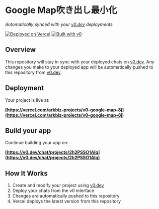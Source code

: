 # Google Map吹き出し最小化

*Automatically synced with your [v0.dev](https://v0.dev) deployments*

[![Deployed on Vercel](https://img.shields.io/badge/Deployed%20on-Vercel-black?style=for-the-badge&logo=vercel)](https://vercel.com/arkbiz-projects/v0-google-map-8j)
[![Built with v0](https://img.shields.io/badge/Built%20with-v0.dev-black?style=for-the-badge)](https://v0.dev/chat/projects/2h2PSSO1AIq)

## Overview

This repository will stay in sync with your deployed chats on [v0.dev](https://v0.dev).
Any changes you make to your deployed app will be automatically pushed to this repository from [v0.dev](https://v0.dev).

## Deployment

Your project is live at:

**[https://vercel.com/arkbiz-projects/v0-google-map-8j](https://vercel.com/arkbiz-projects/v0-google-map-8j)**

## Build your app

Continue building your app on:

**[https://v0.dev/chat/projects/2h2PSSO1AIq](https://v0.dev/chat/projects/2h2PSSO1AIq)**

## How It Works

1. Create and modify your project using [v0.dev](https://v0.dev)
2. Deploy your chats from the v0 interface
3. Changes are automatically pushed to this repository
4. Vercel deploys the latest version from this repository
